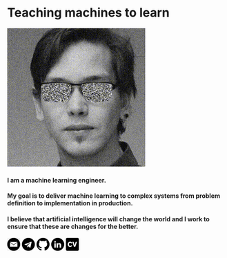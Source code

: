 # Teaching machines to learn

![Author](/contents/images/myphoto.gif)

#### I am a machine learning engineer.
#### My goal is to deliver machine learning to complex systems from problem definition to implementation in production.
#### I believe that artificial intelligence will change the world and I work to ensure that these are changes for the better.

[![OLOLO](/contents/images/mail.png)](mailto:vaklyuenkov@gmail.com)
[![MAIL](/contents/images/telegram.png)](https://t.me/vaklyuenkov)
[![](/contents/images/github.png)](https://github.com/vaklyuenkov)
[![](/contents/images/linkedin.png)](https://www.linkedin.com/in/vladimir-klyuenkov-3b1976170/)
[![](/contents/images/cv.png)](https://drive.google.com/file/d/1Ar0uCUp1kOjOEP7s0u7TO1PtmMyP4urb/view?usp=sharing)



